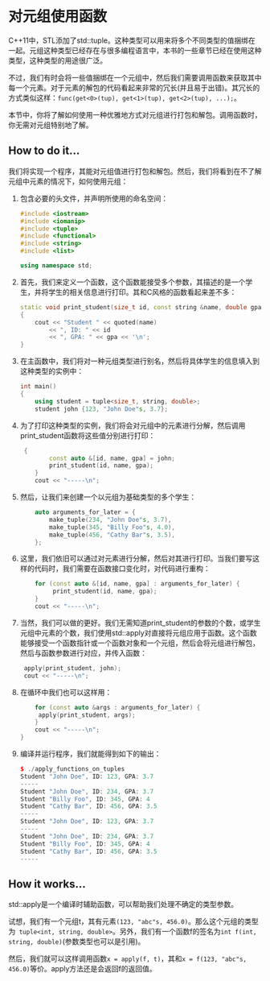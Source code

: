 # 对元组使用函数

C++11中，STL添加了std::tuple。这种类型可以用来将多个不同类型的值捆绑在一起。元组这种类型已经存在与很多编程语言中，本书的一些章节已经在使用这种类型，这种类型的用途很广泛。

不过，我们有时会将一些值捆绑在一个元组中，然后我们需要调用函数来获取其中每一个元素。对于元素的解包的代码看起来非常的冗长(并且易于出错)。其冗长的方式类似这样：`func(get<0>(tup), get<1>(tup), get<2>(tup), ...);`。

本节中，你将了解如何使用一种优雅地方式对元组进行打包和解包。调用函数时，你无需对元组特别地了解。

## How to do it...

我们将实现一个程序，其能对元组值进行打包和解包。然后，我们将看到在不了解元组中元素的情况下，如何使用元组：

1. 包含必要的头文件，并声明所使用的命名空间：

   ```c++
   #include <iostream>
   #include <iomanip>
   #include <tuple>
   #include <functional>
   #include <string>
   #include <list>
   
   using namespace std;
   ```

2. 首先，我们来定义一个函数，这个函数能接受多个参数，其描述的是一个学生，并将学生的相关信息进行打印。其和C风格的函数看起来差不多：

   ```c++
   static void print_student(size_t id, const string &name, double gpa)
   {
       cout << "Student " << quoted(name)
           << ", ID: " << id
           << ", GPA: " << gpa << '\n';
   }
   ```

3. 在主函数中，我们将对一种元组类型进行别名，然后将具体学生的信息填入到这种类型的实例中：

   ```c++
   int main()
   {
       using student = tuple<size_t, string, double>;
       student john {123, "John Doe"s, 3.7};
   ```

4. 为了打印这种类型的实例，我们将会对元组中的元素进行分解，然后调用print_student函数将这些值分别进行打印：

   ```c++
   	{
           const auto &[id, name, gpa] = john;
           print_student(id, name, gpa);
       }
       cout << "-----\n";
   ```

5. 然后，让我们来创建一个以元组为基础类型的多个学生：

   ```c++
       auto arguments_for_later = {
           make_tuple(234, "John Doe"s, 3.7),
           make_tuple(345, "Billy Foo"s, 4.0),
           make_tuple(456, "Cathy Bar"s, 3.5),
       };
   ```

6. 这里，我们依旧可以通过对元素进行分解，然后对其进行打印。当我们要写这样的代码时，我们需要在函数接口变化时，对代码进行重构：

   ```c++
       for (const auto &[id, name, gpa] : arguments_for_later) {
      		print_student(id, name, gpa);
       }
       cout << "-----\n";
   ```

7. 当然，我们可以做的更好。我们无需知道print_student的参数的个数，或学生元组中元素的个数，我们使用std::apply对直接将元组应用于函数。这个函数能够接受一个函数指针或一个函数对象和一个元组，然后会将元组进行解包，然后与函数参数进行对应，并传入函数：

   ```c++
   	apply(print_student, john);
   	cout << "-----\n";
   ```

8. 在循环中我们也可以这样用：

   ```c++
       for (const auto &args : arguments_for_later) {
       	apply(print_student, args);
       }
       cout << "-----\n";
   }
   ```

9. 编译并运行程序，我们就能得到如下的输出：

   ```c++
   $ ./apply_functions_on_tuples
   Student "John Doe", ID: 123, GPA: 3.7
   -----
   Student "John Doe", ID: 234, GPA: 3.7
   Student "Billy Foo", ID: 345, GPA: 4
   Student "Cathy Bar", ID: 456, GPA: 3.5
   -----
   Student "John Doe", ID: 123, GPA: 3.7
   -----
   Student "John Doe", ID: 234, GPA: 3.7
   Student "Billy Foo", ID: 345, GPA: 4
   Student "Cathy Bar", ID: 456, GPA: 3.5
   -----
   ```

## How it works...

std::apply是一个编译时辅助函数，可以帮助我们处理不确定的类型参数。

试想，我们有一个元组t，其有元素`(123, "abc"s, 456.0)`。那么这个元组的类型为` tuple<int, string, double>`。另外，我们有一个函数f的签名为`int f(int, string, double)`(参数类型也可以是引用)。

然后，我们就可以这样调用函数`x = apply(f, t)`，其和`x = f(123, "abc"s, 456.0)`等价。apply方法还是会返回f的返回值。

